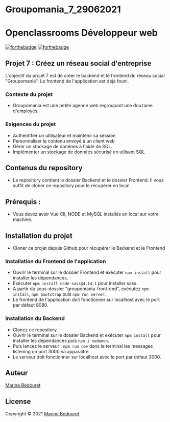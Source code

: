 # Groupomania_7_29062021
# Openclassrooms Développeur web

[![forthebadge](http://forthebadge.com/images/badges/built-with-love.svg)](http://forthebadge.com)  [![forthebadge](http://forthebadge.com/images/badges/powered-by-electricity.svg)](http://forthebadge.com)


## Projet 7 : Créez un réseau social d'entreprise

L'objectif du projet 7 est de créer le backend et le frontend du réseau social "Groupomania".
Le frontend de l'application est déjà founi.

### Contexte du projet

- Groupomania est une petite agence web regroupant une douzaine d'employés.


### Exigences du projet 

- Authentifier un utilisateur et maintenir sa session
- Personnaliser le contenu envoyé à un client web
- Gérer un stockage de donénes à l'aide de SQL.
- Implémenter un stockage de données sécurisé en utlisant SQL

## Contenus du repository

- Le repository contient le dossier Backend et le dossier Frontend. Il vous suffit de cloner ce repository pour le récupérer en local.

## Prérequis :
- Vous devez avoir Vue Cli, NODE et MySQL installés en local sur votre machine.


## Installation du projet

- Cloner ce projet depuis Github pour récupérer le Backend et le Frontend

### Installation du Frontend de l'application

- Ouvrir le terminal sur le dossier Frontend et exécuter ``npm install`` pour installer les dépendances.
- Exécuter ``npm install node-sass@4.14.1`` pour installer sass.
- A partir du sous-dossier "groupomania-front-end", exécutez ``npm install``, ``npm bootstrap`` puis ``npm run server``.
- Le frontend de l'application doit fonctionner sur localhost avec le port par défaut 8080.

### Installation du Backend

- Clonez ce repository.
- Ouvrir le terminal sur le dossier Backend et exécuter ``npm install`` pour installer les dépendances puis ``npm i nodemon``.
- Puis lancez le serveur : ``npm run dev`` dans le terminal les messages listening on port 3000 va apparaître.
- Le serveur doit fonctionner sur localhost avec le port par défaut 3000.



## Auteur
[Marine Bédouret](https://github.com/Marinebedouret)


## License

Copyright © 2021 [Marine Bedouret](https://github.com/Marinebedouret)
